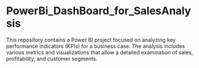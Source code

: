 # PowerBi_DashBoard_for_SalesAnalysis
This repository contains a Power BI project focused on analyzing key performance indicators (KPIs) for a business case. The analysis includes various metrics and visualizations that allow a detailed examination of sales, profitability, and customer segments.
